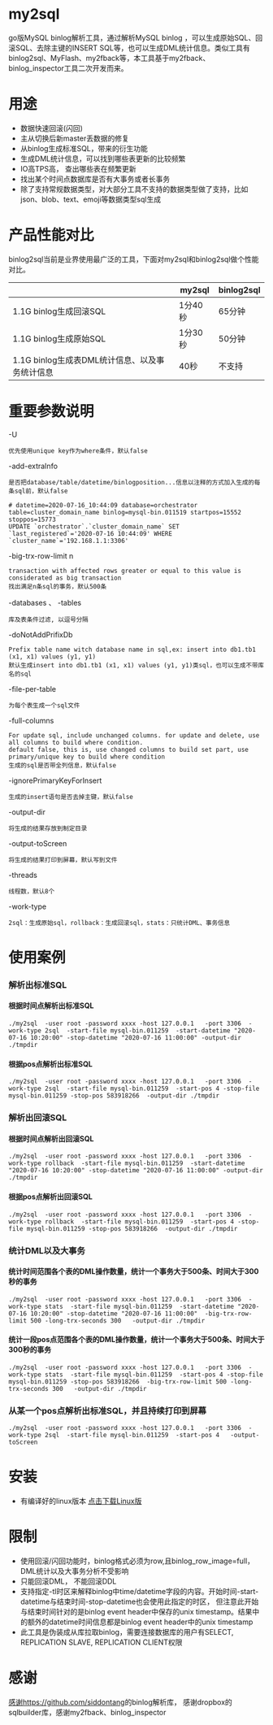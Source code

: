 # my2sql
go版MySQL binlog解析工具，通过解析MySQL binlog ，可以生成原始SQL、回滚SQL、去除主键的INSERT SQL等，也可以生成DML统计信息。类似工具有binlog2sql、MyFlash、my2fback等，本工具基于my2fback、binlog_inspector工具二次开发而来。


# 用途
* 数据快速回滚(闪回)
* 主从切换后新master丢数据的修复
* 从binlog生成标准SQL，带来的衍生功能
* 生成DML统计信息，可以找到哪些表更新的比较频繁
* IO高TPS高， 查出哪些表在频繁更新
* 找出某个时间点数据库是否有大事务或者长事务
* 除了支持常规数据类型，对大部分工具不支持的数据类型做了支持，比如json、blob、text、emoji等数据类型sql生成


# 产品性能对比
binlog2sql当前是业界使用最广泛的工具，下面对my2sql和binlog2sql做个性能对比。

|                          |my2sql     |binlog2sql|
|---                       |---         |---   |
|1.1G binlog生成回滚SQL      |  1分40秒   |    65分钟  |
|1.1G binlog生成原始SQL      |  1分30秒   |     50分钟|
|1.1G binlog生成表DML统计信息、以及事务统计信息     |   40秒     |不支持|


# 重要参数说明
-U	
```
优先使用unique key作为where条件，默认false
```

-add-extraInfo
```
是否把database/table/datetime/binlogposition...信息以注释的方式加入生成的每条sql前，默认false
```
```
# datetime=2020-07-16_10:44:09 database=orchestrator table=cluster_domain_name binlog=mysql-bin.011519 startpos=15552 stoppos=15773
UPDATE `orchestrator`.`cluster_domain_name` SET `last_registered`='2020-07-16 10:44:09' WHERE `cluster_name`='192.168.1.1:3306'
```
-big-trx-row-limit n

```
transaction with affected rows greater or equal to this value is considerated as big transaction 
找出满足n条sql的事务，默认500条
```

-databases 、 -tables
```
库及表条件过滤, 以逗号分隔
```

-doNotAddPrifixDb

```
Prefix table name witch database name in sql,ex: insert into db1.tb1 (x1, x1) values (y1, y1)
默认生成insert into db1.tb1 (x1, x1) values (y1, y1)类sql，也可以生成不带库名的sql
```

-file-per-table
```
为每个表生成一个sql文件
```

-full-columns
```
For update sql, include unchanged columns. for update and delete, use all columns to build where condition.
default false, this is, use changed columns to build set part, use primary/unique key to build where condition
生成的sql是否带全列信息，默认false
```
-ignorePrimaryKeyForInsert
```
生成的insert语句是否去掉主键，默认false
```

-output-dir
```
将生成的结果存放到制定目录
```

-output-toScreen
```
将生成的结果打印到屏幕，默认写到文件
```

-threads
```
线程数，默认8个
```

-work-type
```
2sql：生成原始sql，rollback：生成回滚sql，stats：只统计DML、事务信息
```















# 使用案例
### 解析出标准SQL
#### 根据时间点解析出标准SQL
```
./my2sql  -user root -password xxxx -host 127.0.0.1   -port 3306  -work-type 2sql  -start-file mysql-bin.011259  -start-datetime "2020-07-16 10:20:00" -stop-datetime "2020-07-16 11:00:00" -output-dir ./tmpdir
```

#### 根据pos点解析出标准SQL
```
./my2sql  -user root -password xxxx -host 127.0.0.1   -port 3306  -work-type 2sql  -start-file mysql-bin.011259  -start-pos 4 -stop-file mysql-bin.011259 -stop-pos 583918266  -output-dir ./tmpdir
```

### 解析出回滚SQL
#### 根据时间点解析出回滚SQL
```
./my2sql  -user root -password xxxx -host 127.0.0.1   -port 3306  -work-type rollback  -start-file mysql-bin.011259  -start-datetime "2020-07-16 10:20:00" -stop-datetime "2020-07-16 11:00:00" -output-dir ./tmpdir
```

#### 根据pos点解析出回滚SQL
```
./my2sql  -user root -password xxxx -host 127.0.0.1   -port 3306  -work-type rollback  -start-file mysql-bin.011259  -start-pos 4 -stop-file mysql-bin.011259 -stop-pos 583918266  -output-dir ./tmpdir
```

### 统计DML以及大事务
#### 统计时间范围各个表的DML操作数量，统计一个事务大于500条、时间大于300秒的事务
```
./my2sql  -user root -password xxxx -host 127.0.0.1   -port 3306  -work-type stats  -start-file mysql-bin.011259  -start-datetime "2020-07-16 10:20:00" -stop-datetime "2020-07-16 11:00:00"  -big-trx-row-limit 500 -long-trx-seconds 300   -output-dir ./tmpdir
```

#### 统计一段pos点范围各个表的DML操作数量，统计一个事务大于500条、时间大于300秒的事务
```
./my2sql  -user root -password xxxx -host 127.0.0.1   -port 3306  -work-type stats  -start-file mysql-bin.011259  -start-pos 4 -stop-file mysql-bin.011259 -stop-pos 583918266  -big-trx-row-limit 500 -long-trx-seconds 300   -output-dir ./tmpdir
```


### 从某一个pos点解析出标准SQL，并且持续打印到屏幕
```
./my2sql  -user root -password xxxx -host 127.0.0.1   -port 3306  -work-type 2sql  -start-file mysql-bin.011259  -start-pos 4   -output-toScreen 
```

# 安装
 + 有编译好的linux版本  [点击下载Linux版](https://github.com/liuhr/my2sql/blob/master/releases/my2sql)


# 限制
* 使用回滚/闪回功能时，binlog格式必须为row,且binlog_row_image=full， DML统计以及大事务分析不受影响
* 只能回滚DML， 不能回滚DDL
* 支持指定-tl时区来解释binlog中time/datetime字段的内容。开始时间-start-datetime与结束时间-stop-datetime也会使用此指定的时区，
  但注意此开始与结束时间针对的是binlog event header中保存的unix timestamp。结果中的额外的datetime时间信息都是binlog event header中的unix
timestamp
* 此工具是伪装成从库拉取binlog，需要连接数据库的用户有SELECT, REPLICATION SLAVE, REPLICATION CLIENT权限

# 感谢
 [感谢https://github.com/siddontang](https://github.com/siddontang)的binlog解析库， 感谢dropbox的sqlbuilder库，感谢my2fback、binlog_inspector



